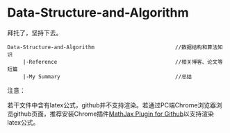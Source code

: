 # Data-Structure-and-Algorithm
拜托了，坚持下去。

```
Data-Structure-and-Algorithm                          //数据结构和算法知识
	 |-Reference                                      //相关博客、论文等短篇
	 |-My Summary                                     //总结
```

注意：

若干文件中含有latex公式，github并不支持渲染。若通过PC端Chrome浏览器浏览github页面，推荐安装Chrome插件[MathJax Plugin for Github](https://chrome.google.com/webstore/detail/mathjax-plugin-for-github/ioemnmodlmafdkllaclgeombjnmnbima)以支持渲染latex公式。